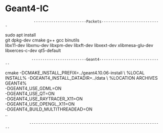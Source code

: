 # Geant4-IC


                 ------------------------Packets---------------------------


sudo apt install \
git dpkg-dev cmake g++ gcc binutils \
libx11-dev libxmu-dev libxpm-dev libxft-dev libxext-dev xlibmesa-glu-dev \
libxerces-c-dev qt5-default


 
 
                -------------------------Geant4-----------------------------
                
                
cmake -DCMAKE_INSTALL_PREFIX=../geant4.10.06-install \          %LOCAL INSTALL%
-DGEANT4_INSTALL_DATADIR=../data \                      %LOCATION ARCHIVES GEANT4%             
-DGEANT4_USE_GDML=ON \
-DGEANT4_USE_QT=ON \
-DGEANT4_USE_RAYTRACER_X11=ON \
-DGEANT4_USE_OPENGL_X11=ON \
-DGEANT4_BUILD_MULTITHREADEAD=ON \
.. 



               -------------------------------------------------------------
